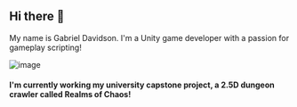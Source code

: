 ## Hi there 👋

My name is Gabriel Davidson. I'm a Unity game developer with a passion for gameplay scripting!

![image](https://github.com/user-attachments/assets/bb4c66ea-614a-4929-a98c-cea50b02d3c2)


#### I'm currently working my university capstone project, a 2.5D dungeon crawler called **Realms of Chaos**!

<!--
**gabedvdsn/gabedvdsn** is a ✨ _special_ ✨ repository because its `README.md` (this file) appears on your GitHub profile.

Here are some ideas to get you started:

- 🔭 I’m currently working on ...
- 🌱 I’m currently learning ...
- 👯 I’m looking to collaborate on ...
- 🤔 I’m looking for help with ...
- 💬 Ask me about ...
- 📫 How to reach me: ...
- 😄 Pronouns: ...
- ⚡ Fun fact: ...
-->
